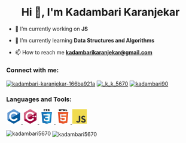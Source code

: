 <h1 align="center">Hi 👋, I'm Kadambari Karanjekar</h1>

- 🔭 I’m currently working on **JS**

- 🌱 I’m currently learning **Data Structures and Algorithms**

- 📫 How to reach me **kadambarikaranjekar@gmail.com**

<h3 align="left">Connect with me:</h3>
<p align="left">
<a href="https://linkedin.com/in/kadambari-karanjekar-166ba921a" target="blank"><img align="center" src="https://raw.githubusercontent.com/rahuldkjain/github-profile-readme-generator/master/src/images/icons/Social/linked-in-alt.svg" alt="kadambari-karanjekar-166ba921a" height="30" width="40" /></a>
<a href="https://instagram.com/_k_k_5670" target="blank"><img align="center" src="https://raw.githubusercontent.com/rahuldkjain/github-profile-readme-generator/master/src/images/icons/Social/instagram.svg" alt="_k_k_5670" height="30" width="40" /></a>
<a href="https://www.hackerrank.com/kadambari90" target="blank"><img align="center" src="https://raw.githubusercontent.com/rahuldkjain/github-profile-readme-generator/master/src/images/icons/Social/hackerrank.svg" alt="kadambari90" height="30" width="40" /></a>
</p>

<h3 align="left">Languages and Tools:</h3>
<p align="left"> <a href="https://www.cprogramming.com/" target="_blank" rel="noreferrer"> <img src="https://raw.githubusercontent.com/devicons/devicon/master/icons/c/c-original.svg" alt="c" width="40" height="40"/> </a> <a href="https://www.w3schools.com/cpp/" target="_blank" rel="noreferrer"> <img src="https://raw.githubusercontent.com/devicons/devicon/master/icons/cplusplus/cplusplus-original.svg" alt="cplusplus" width="40" height="40"/> </a> <a href="https://www.w3schools.com/css/" target="_blank" rel="noreferrer"> <img src="https://raw.githubusercontent.com/devicons/devicon/master/icons/css3/css3-original-wordmark.svg" alt="css3" width="40" height="40"/> </a> <a href="https://www.w3.org/html/" target="_blank" rel="noreferrer"> <img src="https://raw.githubusercontent.com/devicons/devicon/master/icons/html5/html5-original-wordmark.svg" alt="html5" width="40" height="40"/> </a> <a href="https://developer.mozilla.org/en-US/docs/Web/JavaScript" target="_blank" rel="noreferrer"> <img src="https://raw.githubusercontent.com/devicons/devicon/master/icons/javascript/javascript-original.svg" alt="javascript" width="40" height="40"/> </a> </p>

<p><img align="left" src="https://github-readme-stats.vercel.app/api/top-langs?username=kadambari5670&show_icons=true&locale=en&layout=compact" alt="kadambari5670" /></p>

<p>&nbsp;<img align="center" src="https://github-readme-stats.vercel.app/api?username=kadambari5670&show_icons=true&locale=en" alt="kadambari5670" /></p>
